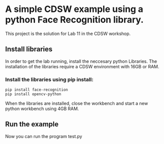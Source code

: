 # A simple CDSW example using a python Face Recognition library.

This project is the solution for Lab 11 in the CDSW workshop.

## Install libraries

In order to get the lab running, install the neccesary python Libraries.
The installation of the libraries require a CDSW environment with 16GB or RAM.

### Install the libraries using pip install:
```
pip install face-recognition
pip install opencv-python
```
When the libraries are installed, close the workbench and start a new python workbench using 4GB RAM.

## Run the example

Now you can run the program test.py

